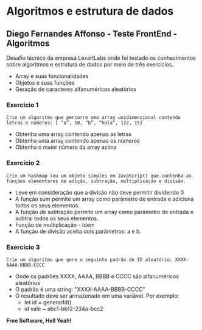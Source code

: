 # Algoritmos e estrutura de dados
## Diego Fernandes Affonso - Teste FrontEnd - Algoritmos

Desafio técnico da empresa LexartLabs onde foi testado os conhecimentos sobre algoritmos e estrutura de dados por meio de três exercícios.

- Array e suas funcionalidades
- Objetos e suas funções
- Geração de caracteres alfanuméricos aleatórios

### Exercício 1

    Crie um algoritmo que percorre uma array unidimensional contendo letras e números: [ “a”, 10, “b”, “hola”, 122, 15]

- Obtenha uma array contendo apenas as letras
- Obtenha uma array contendo apenas os números
- Obtenha o maior número da array acima

### Exercício 2

    Crie um hashmap (ou um objeto simples em JavaScript) que contenha as funções elementares de adição, subtração, multiplicação e divisão.

- Leve em consideração que a divisão não deve permitir dividendo 0
- A função sum permite um array como parâmetro de entrada e adiciona todos os seus elementos.
- A função de subtração permite um array como parâmetro de entrada e subtrai todos os seus elementos.
- Função de multiplicação - Idem
- A função de divisão aceita dois parâmetros: a e b.

### Exercício 3

    Crie um algoritmo que gere o seguinte padrão de ID aleatório: XXXX-AAAA-BBBB-CCCC

- Onde os padrões XXXX, AAAA, BBBB e CCCC são alfanuméricos aleatórios
- O padrão é uma string: "XXXX-AAAA-BBBB-CCCC"
- O resultado deve ser armazenado em uma variável. Por exemplo:
   - let id = generarId()
   - id vale ~ abc1-bb12-234a-bcc2


**Free Software, Hell Yeah!**

[//]: # (These are reference links used in the body of this note and get stripped out when the markdown processor does its job. There is no need to format nicely because it shouldn't be seen. Thanks SO - http://stackoverflow.com/questions/4823468/store-comments-in-markdown-syntax)

   [dill]: <https://github.com/joemccann/dillinger>
   [git-repo-url]: <https://github.com/joemccann/dillinger.git>
   [john gruber]: <http://daringfireball.net>
   [df1]: <http://daringfireball.net/projects/markdown/>
   [markdown-it]: <https://github.com/markdown-it/markdown-it>
   [Ace Editor]: <http://ace.ajax.org>
   [node.js]: <http://nodejs.org>
   [Twitter Bootstrap]: <http://twitter.github.com/bootstrap/>
   [jQuery]: <http://jquery.com>
   [@tjholowaychuk]: <http://twitter.com/tjholowaychuk>
   [express]: <http://expressjs.com>
   [AngularJS]: <http://angularjs.org>
   [Gulp]: <http://gulpjs.com>

   [PlDb]: <https://github.com/joemccann/dillinger/tree/master/plugins/dropbox/README.md>
   [PlGh]: <https://github.com/joemccann/dillinger/tree/master/plugins/github/README.md>
   [PlGd]: <https://github.com/joemccann/dillinger/tree/master/plugins/googledrive/README.md>
   [PlOd]: <https://github.com/joemccann/dillinger/tree/master/plugins/onedrive/README.md>
   [PlMe]: <https://github.com/joemccann/dillinger/tree/master/plugins/medium/README.md>
   [PlGa]: <https://github.com/RahulHP/dillinger/blob/master/plugins/googleanalytics/README.md>

